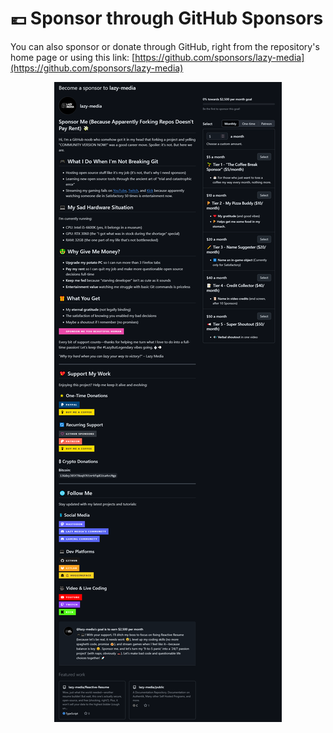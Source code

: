 # 💶 Sponsor through GitHub Sponsors

You can also sponsor or donate through GitHub, right from the repository's home page or using this link: [https://github.com/sponsors/lazy-media](https://github.com/sponsors/lazy-media)

<div align="center" data-full-width="false"><figure><img src="../.gitbook/assets/GitHub-Sponsors-Page.png" alt=""><figcaption></figcaption></figure></div>
